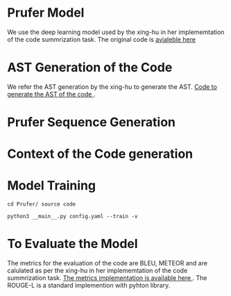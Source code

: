 # Prufer Model 

We use the deep learning model used by the xing-hu in her implememtation of the code summrization task. The original code is [avialeble here ](https://github.com/xing-hu/EMSE-DeepCom.git)


# AST Generation of the Code 

We refer the AST generation by the xing-hu to generate the AST. [Code to generate the AST of the code ](https://github.com/xing-hu/EMSE-DeepCom/blob/master/data_utils/get_ast.py). 

# Prufer Sequence Generation 


# Context of the Code generation 




# Model Training
```
cd Prufer/ source code 

python3 __main__.py config.yaml --train -v

```
# To Evaluate the Model 

The metrics for the evaluation of the code are BLEU, METEOR and are calulated as per the xing-hu in her implememtation of the code summrization task. [The metrics implementation is available here  ](https://github.com/xing-hu/EMSE-DeepCom/tree/master/scripts). The ROUGE-L is a standard implemention with pyhton library. 













